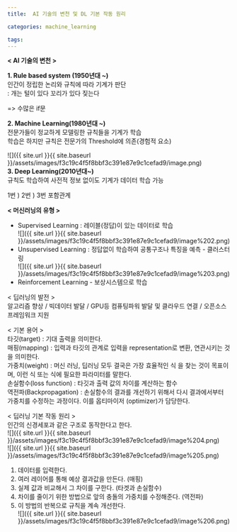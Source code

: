 ```yaml
---
title:  AI 기술의 변천 및 DL 기본 작동 원리

categories: machine_learning

tags: 
---
```


  
  
**< AI 기술의 변천 >**  
   
**1. Rule based system (1950년대 ~)**  
인간이 정립한 논리와 규칙에 따라 기계가 판단  
: 개는 털이 있다 꼬리가 있다 짖는다  
   
=> 수많은 if문  
   
**2. Machine Learning(1980년대 ~)**  
전문가들이 정교하게 모델링한 규칙들을 기계가 학습  
학습은 하지만 규칙은 전문가의 Threshold에 의존(경험적 요소)  
   
![]({{ site.url }}{{ site.baseurl }}/assets/images/f3c19c4f5f8bbf3c391e87e9c1cefad9/image.png)  
**3. Deep Learning(2010년대~)**  
규칙도 학습하여 사전적 정보 없이도 기계가 데이터 학습 가능  
   
1번 ) 2번 ) 3번 포함관계  
   
**< 머신러닝의 유형 >**  
- Supervised Learning : 레이블(정답)이 있는 데이터로 학습  
![]({{ site.url }}{{ site.baseurl }}/assets/images/f3c19c4f5f8bbf3c391e87e9c1cefad9/image%202.png)  
- Unsupervised Learning : 정답없이 학습하여 공통구조나 특징을 예측 - 클러스터링  
![]({{ site.url }}{{ site.baseurl }}/assets/images/f3c19c4f5f8bbf3c391e87e9c1cefad9/image%203.png)  
- Reinforcement Learning - 보상시스템으로 학습  
   
< 딥러닝의 발전 >  
알고리즘 향상 / 빅데이터 발달 / GPU등 컴퓨팅파워 발달 및 클라우드 연결 / 오픈소스 프레임워크 지원  
   
< 기본 용어 >  
타깃(target) : 기대 출력을 의미한다.  
매핑(mapping) : 입력과 타깃의 관계로 입력을 representation로 변환, 연관시키는 것을 의미한다.   
가중치(weight) : 머신 러닝, 딥러닝 모두 결국은 가장 효율적인 식 을 찾는 것이 목표이며, 이런 식 또는 식에 필요한 파라미터를 말한다.  
손실함수(loss function) : 타깃과 출력 값의 차이를 계산하는 함수   
역전파(Backpropagation) : 손실함수의 결과를 개선하기 위해서 다시 결과에서부터 가중치를 수정하는 과정이다. 이를 옵티마이저 (optimizer)가 담당한다.   
   
< 딥러닝 기본 작동 원리 >  
인간의 신경세포과 같은 구조로 동작한다고 한다.  
![]({{ site.url }}{{ site.baseurl }}/assets/images/f3c19c4f5f8bbf3c391e87e9c1cefad9/image%204.png)  
![]({{ site.url }}{{ site.baseurl }}/assets/images/f3c19c4f5f8bbf3c391e87e9c1cefad9/image%205.png)  
1. 데이터를 입력한다.  
2. 여러 레이어를 통해 예상 결과값을 만든다. (매핑)  
3. 실제 값과 비교해서 그 차이를 구한다. (타겟과 손실함수)  
4. 차이를 줄이기 위한 방법으로 앞의 충돌의 가중치를 수정해준다. (역전파)  
5. 이 방법의 반복으로 규칙을 계속 개선한다.  
![]({{ site.url }}{{ site.baseurl }}/assets/images/f3c19c4f5f8bbf3c391e87e9c1cefad9/image%206.png)  
